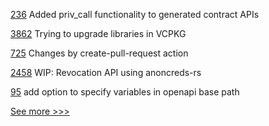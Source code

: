 
[236](https://github.com/hyperledger/firefly-ethconnect/pull/236) Added priv_call functionality to generated contract APIs

[3862](https://github.com/hyperledger/iroha/pull/3862) Trying to upgrade libraries in VCPKG

[725](https://github.com/hyperledger/aries-agent-test-harness/pull/725) Changes by create-pull-request action

[2458](https://github.com/hyperledger/aries-cloudagent-python/pull/2458) WIP: Revocation API using anoncreds-rs

[95](https://github.com/hyperledger/firefly-common/pull/95) add option to specify variables in openapi base path


[See more >>>](https://start-here.hyperledger.org/pull-requests)
